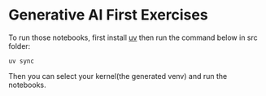 # Generative AI First Exercises

To run those notebooks, first install [uv](https://docs.astral.sh/uv/) then run the command below in src folder:
```shell
uv sync
```
Then you can select your kernel(the generated venv) and run the notebooks.